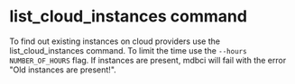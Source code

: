 # list_cloud_instances command

To find out existing instances on cloud providers use the list_cloud_instances command.
To limit the time use the `--hours NUMBER_OF_HOURS` flag.
If instances are present, mdbci will fail with the error "Old instances are present!".
